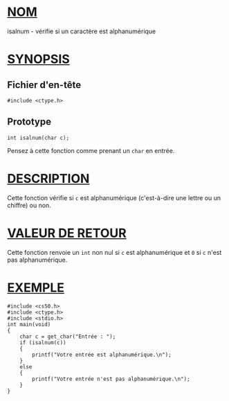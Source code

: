 # [NOM](#nom)

isalnum - vérifie si un caractère est alphanumérique

# [SYNOPSIS](#synopsis)

## Fichier d'en-tête

    #include <ctype.h>

## Prototype

    int isalnum(char c);

Pensez à cette fonction comme prenant un `char` en entrée.

# [DESCRIPTION](#description)

Cette fonction vérifie si `c` est alphanumérique (c'est-à-dire une lettre ou un chiffre) ou non.

# [VALEUR DE RETOUR](#valeur-de-retour)

Cette fonction renvoie un `int` non nul si `c` est alphanumérique et `0` si `c` n'est pas alphanumérique.

# [EXEMPLE](#exemple)

    #include <cs50.h>
    #include <ctype.h>
    #include <stdio.h>
    int main(void)
    {
        char c = get_char("Entrée : ");
        if (isalnum(c))
        {
            printf("Votre entrée est alphanumérique.\n");
        }
        else
        {
            printf("Votre entrée n'est pas alphanumérique.\n");
        }
    }